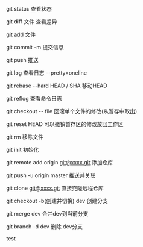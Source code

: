 git status 查看状态

git diff 文件 查看差异

git add 文件

git commit -m 提交信息

git push 推送

git log 查看日志 --pretty=oneline

git rebase --hard HEAD / SHA 移动HEAD

git reflog 查看命令日志

git checkout -- file 回滚单个文件的修改(从暂存中取出)

git reset HEAD 可以撤销暂存区的修改放回工作区

git rm 移除文件


git init 初始化

git remote add origin git@xxxx.git 添加仓库

git push -u origin master 推送并关联

git clone git@xxxx.git 直接克隆远程仓库


git checkout -b(创建并切换) dev 创建分支

git merge dev 合并dev到当前分支

git branch -d dev 删除 dev分支

test
